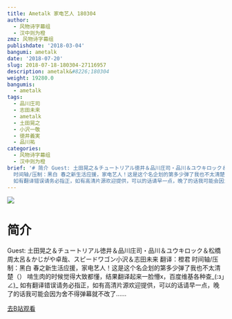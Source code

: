 ```yaml
---
title: Ametalk 家电艺人 180304
author:
  - 风物诗字幕组
  - 汉中则为橙
zmz: 风物诗字幕组
publishdate: '2018-03-04'
bangumi: ametalk
date: '2018-07-20'
slug: 2018-07-18-180304-27116957
description: ametalk&#8226;180304
weight: 19280.0
bangumis:
  - ametalk
tags:
  - 品川庄司
  - 志田未来
  - ametalk
  - 土田晃之
  - 小沢一敬
  - 徳井義実
  - 品川祐
categories:
  - 风物诗字幕组
  - 汉中则为橙
brief: '# 简介 Guest: 土田晃之＆チュートリアル徳井＆品川庄司・品川＆ユウキロック＆松橋周太呂＆かじがや卓哉、スピードワゴン小沢＆志田未来 翻译：橙君
  时间轴/压制：黑白 春之新生活应援，家电艺人！这是这个名企划的第多少弹了我也不太清楚（） 啃生肉的时候觉得大致都懂，结果翻译起来一脸懵x，百度维基各种查_(:з」∠)_
  如有翻译错误请务必指正，如有高清片源欢迎提供，可以的话请早一点，晚了的话我可能会因为舍不得弹幕就不改了……'
---
```

![](https://i.imgur.com/vtSxXFL.jpg)
# 简介  
Guest: 土田晃之＆チュートリアル徳井＆品川庄司・品川＆ユウキロック＆松橋周太呂＆かじがや卓哉、スピードワゴン小沢＆志田未来
翻译：橙君 时间轴/压制：黑白
春之新生活应援，家电艺人！这是这个名企划的第多少弹了我也不太清楚（）
啃生肉的时候觉得大致都懂，结果翻译起来一脸懵x，百度维基各种查_(:з」∠)_ 如有翻译错误请务必指正，如有高清片源欢迎提供，可以的话请早一点，晚了的话我可能会因为舍不得弹幕就不改了……  

[去B站观看](https://www.bilibili.com/video/av27116957/)
 
